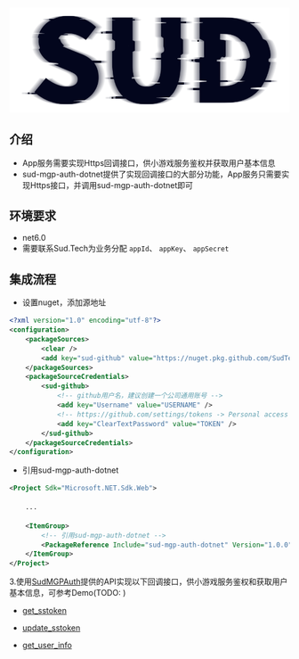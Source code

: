 #

![SUD](../Resource/logo.png)

## 介绍

- App服务需要实现Https回调接口，供小游戏服务鉴权并获取用户基本信息
- sud-mgp-auth-dotnet提供了实现回调接口的大部分功能，App服务只需要实现Https接口，并调用sud-mgp-auth-dotnet即可

## 环境要求

- net6.0
- 需要联系Sud.Tech为业务分配 `appId`、 `appKey`、 `appSecret`

## 集成流程
- 设置nuget，添加源地址
```xml
<?xml version="1.0" encoding="utf-8"?>
<configuration>
    <packageSources>
        <clear />
        <add key="sud-github" value="https://nuget.pkg.github.com/SudTechnology/index.json" />
    </packageSources>
    <packageSourceCredentials>
        <sud-github>
            <!-- github用户名，建议创建一个公司通用账号 -->
            <add key="Username" value="USERNAME" />
            <!-- https://github.com/settings/tokens -> Personal access tokens -->
            <add key="ClearTextPassword" value="TOKEN" />
        </sud-github>
    </packageSourceCredentials>
</configuration>
```

- 引用sud-mgp-auth-dotnet
```xml
<Project Sdk="Microsoft.NET.Sdk.Web">
    
    ...
    
    <ItemGroup>
        <!-- 引用sud-mgp-auth-dotnet -->
        <PackageReference Include="sud-mgp-auth-dotnet" Version="1.0.0"/>
    </ItemGroup>
</Project>
```

3.使用[SudMGPAuth](./API/SudMGPAuth-Dotnet.md)提供的API实现以下回调接口，供小游戏服务鉴权和获取用户基本信息，可参考Demo(TODO: )

- [get_sstoken](./HttpsCallback/get_sstoken.md)

- [update_sstoken](./HttpsCallback/update_sstoken.md)

- [get_user_info](./HttpsCallback/get_user_info.md)